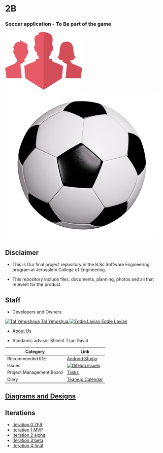 # 2B

### Soccer application - To Be part of the game

![Logo](https://github.com/EddieLavian/FinalProject-2B/blob/master/logo.png)![](https://github.com/EddieLavian/FinalProject-2B/blob/master/ball.png)


## Disclaimer

* This is Our final project repository in the B.Sc Software Engineering program at Jerusalem College of Engineering.

* This repository include files, documents, planning, photos and all that relevent for the product.

## Staff
* Developers and Owners:

<a href="https://github.com/TalYehoshua">
<img src="https://avatars0.githubusercontent.com/u/26079767?v=3&s=460" alt="Tal Yehushoua" width="100" height="100">
Tal Yehoshua
</a>


<a href="https://github.com/EddieLavian"> 
<img src="https://avatars3.githubusercontent.com/u/26080528?v=3&s=460" alt="Eddie Lavian" width="100" height="100">
Eddie Lavian
</a>


* <a href="https://github.com/EddieLavian/FinalProject-2B/wiki/About-Us"> About Us </a>


* Acedamic advisor Shimrit Tzur-David
  
 |Category|Link|
|---|---|
| Recommended IDE | [Android Studio](https://developer.android.com/studio/index.html) |
| Issues | [![GitHub issues](	https://img.shields.io/bitbucket/issues-raw/atlassian/python-bitbucket.svg)](https://github.com/EddieLavian/FinalProject-2B/issues) |
| Project Management Board| [Tasks](https://github.com/EddieLavian/FinalProject-2B/projects) |
| Diary |  [Teamup Calendar](https://teamup.com/ksr245rqo4i7dqs464) |


## [Diagrams and Designs](https://github.com/EddieLavian/FinalProject-2B/wiki)

## Iterations

* [Iteration 0 ZFR](https://github.com/EddieLavian/FinalProject-2B/wiki/Iteration-0-ZFR)
* [Iteration 1 MVP](https://github.com/EddieLavian/FinalProject-2B/wiki/Iteration-1-MVP)
* [Iteration 2 alpha](https://github.com/EddieLavian/FinalProject-2B/wiki/Iteration-2-ALPHA)
* [Iteration 3 beta](https://github.com/EddieLavian/FinalProject-2B/wiki/Iteration-3-BETA)
* [Iteration 4 final](https://github.com/EddieLavian/FinalProject-2B/wiki/Iteration-4-FINAL)
